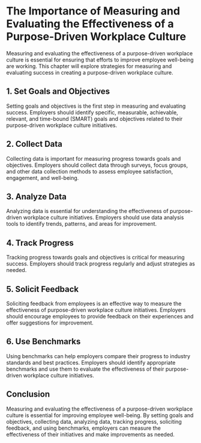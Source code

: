 The Importance of Measuring and Evaluating the Effectiveness of a Purpose-Driven Workplace Culture
===============================================================================================================================================

Measuring and evaluating the effectiveness of a purpose-driven workplace culture is essential for ensuring that efforts to improve employee well-being are working. This chapter will explore strategies for measuring and evaluating success in creating a purpose-driven workplace culture.

1\. Set Goals and Objectives
---------------------------

Setting goals and objectives is the first step in measuring and evaluating success. Employers should identify specific, measurable, achievable, relevant, and time-bound (SMART) goals and objectives related to their purpose-driven workplace culture initiatives.

2\. Collect Data
---------------

Collecting data is important for measuring progress towards goals and objectives. Employers should collect data through surveys, focus groups, and other data collection methods to assess employee satisfaction, engagement, and well-being.

3\. Analyze Data
---------------

Analyzing data is essential for understanding the effectiveness of purpose-driven workplace culture initiatives. Employers should use data analysis tools to identify trends, patterns, and areas for improvement.

4\. Track Progress
-----------------

Tracking progress towards goals and objectives is critical for measuring success. Employers should track progress regularly and adjust strategies as needed.

5\. Solicit Feedback
-------------------

Soliciting feedback from employees is an effective way to measure the effectiveness of purpose-driven workplace culture initiatives. Employers should encourage employees to provide feedback on their experiences and offer suggestions for improvement.

6\. Use Benchmarks
-----------------

Using benchmarks can help employers compare their progress to industry standards and best practices. Employers should identify appropriate benchmarks and use them to evaluate the effectiveness of their purpose-driven workplace culture initiatives.

Conclusion
----------

Measuring and evaluating the effectiveness of a purpose-driven workplace culture is essential for improving employee well-being. By setting goals and objectives, collecting data, analyzing data, tracking progress, soliciting feedback, and using benchmarks, employers can measure the effectiveness of their initiatives and make improvements as needed.
